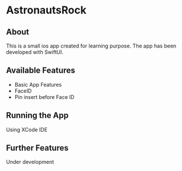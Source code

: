 # AstronautsRock
## About
This is a small ios app created for learning purpose. The app has been developed with SwiftUI.
## Available Features
* Basic App Features
* FaceID
* Pin insert before Face ID
## Running the App
Using XCode IDE
## Further Features
Under development

